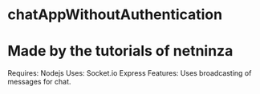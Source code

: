 # chatAppWithoutAuthentication
# Made by the tutorials of netninza
Requires:
Nodejs
Uses:
Socket.io
Express
Features:
Uses broadcasting of messages for chat.
